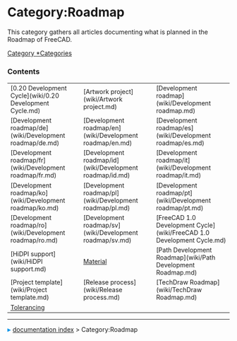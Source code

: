 # Category:Roadmap
This category gathers all articles documenting what is planned in the Roadmap of FreeCAD.

[Category   *Categories](Category_Categories.md)

### Contents

|     |     |     |
| --- | --- | --- |
| [0.20 Development Cycle](wiki/0.20 Development Cycle.md) | [Artwork project](wiki/Artwork project.md) | [Development roadmap](wiki/Development roadmap.md) |
| [Development roadmap/de](wiki/Development roadmap/de.md) | [Development roadmap/en](wiki/Development roadmap/en.md) | [Development roadmap/es](wiki/Development roadmap/es.md) |
| [Development roadmap/fr](wiki/Development roadmap/fr.md) | [Development roadmap/id](wiki/Development roadmap/id.md) | [Development roadmap/it](wiki/Development roadmap/it.md) |
| [Development roadmap/ko](wiki/Development roadmap/ko.md) | [Development roadmap/pl](wiki/Development roadmap/pl.md) | [Development roadmap/pt](wiki/Development roadmap/pt.md) |
| [Development roadmap/ro](wiki/Development roadmap/ro.md) | [Development roadmap/sv](wiki/Development roadmap/sv.md) | [FreeCAD 1.0 Development Cycle](wiki/FreeCAD 1.0 Development Cycle.md) |
| [HiDPI support](wiki/HiDPI support.md) | [Material](wiki/Material.md) | [Path Development Roadmap](wiki/Path Development Roadmap.md) |
| [Project template](wiki/Project template.md) | [Release process](wiki/Release process.md) | [TechDraw Roadmap](wiki/TechDraw Roadmap.md) |
| [Tolerancing](wiki/Tolerancing.md) |



---
![](images/Right_arrow.png) [documentation index](../README.md) > Category:Roadmap
